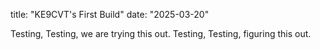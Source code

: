 
title: "KE9CVT's First Build"
date: "2025-03-20"

Testing, Testing, we are trying this out. Testing, Testing, figuring this out.
